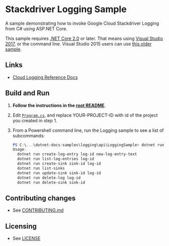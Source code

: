 # Stackdriver Logging Sample

A sample demonstrating how to invoke Google Cloud Stackdriver Logging from C# using ASP.NET Core.

This sample requires [.NET Core 2.0](
    https://www.microsoft.com/net/core) or later.  That means using
[Visual Studio 2017](
    https://www.visualstudio.com/), or the command line.  Visual Studio 2015 users
can use [this older sample](
    https://github.com/GoogleCloudPlatform/dotnet-docs-samples/tree/vs2015/logging/api).

## Links

- [Cloud Logging Reference Docs](https://cloud.google.com/logging/docs/)

## Build and Run

1.  **Follow the instructions in the [root README](../../README.md)**.

2.  Edit [`Program.cs`](LoggingSample/Program.cs), and replace YOUR-PROJECT-ID with id
    of the project you created in step 1.

5.  From a Powershell command line, run the Logging sample to see a list of
    subcommands:

    ```ps1
    PS C:\...\dotnet-docs-samples\logging\api\LoggingSample> dotnet run
    Usage:
      dotnet run create-log-entry log-id new-log-entry-text
      dotnet run list-log-entries log-id
      dotnet run create-sink sink-id log-id
      dotnet run list-sinks
      dotnet run update-sink sink-id log-id
      dotnet run delete-log log-id
      dotnet run delete-sink sink-id
    ```

## Contributing changes

* See [CONTRIBUTING.md](../../CONTRIBUTING.md)

## Licensing

* See [LICENSE](../../LICENSE)